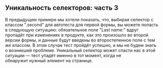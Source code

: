 <h2>Уникальность селекторов: часть 3</h2>

<p>В предыдущем примере мы хотели показать, что, выбирая&nbsp;селектор с классом ".second" для автотеста для первой&nbsp;формы, вы можете попасть в следующую ситуацию:&nbsp;обязательное поле "Last name:" вдруг пропадёт при изменениях в продукте, как это произошло во второй версии формы,&nbsp;и данные будут введены во&nbsp;второстепенное поле с тем же классом. В этом случае тест пройдёт успешно, и&nbsp;мы не будем знать о возникшей проблеме. Уникальный селектор может спасти&nbsp;нас в этой ситуации&nbsp;— тест упадёт именно в тот момент, когда не обнаружит&nbsp;нужный элемент на странице.</p>